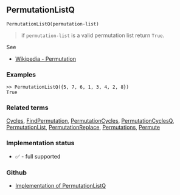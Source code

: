 ## PermutationListQ

```
PermutationListQ(permutation-list)
```

> if `permutation-list` is a valid permutation list return `True`.
 
See 
* [Wikipedia - Permutation](https://en.wikipedia.org/wiki/Permutation)
	 
### Examples

```
>> PermutationListQ({5, 7, 6, 1, 3, 4, 2, 8})
True
```

### Related terms 
[Cycles](Cycles.md), [FindPermutation](FindPermutation.md), [PermutationCycles](PermutationCycles.md), [PermutationCyclesQ](PermutationCyclesQ.md), [PermutationList](PermutationList.md), [PermutationReplace](PermutationReplace.md), [Permutations](Permutations.md), [Permute](Permute.md)






### Implementation status

* &#x2705; - full supported

### Github

* [Implementation of PermutationListQ](https://github.com/axkr/symja_android_library/blob/master/symja_android_library/matheclipse-core/src/main/java/org/matheclipse/core/builtin/Combinatoric.java#L1911) 
